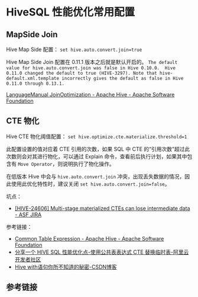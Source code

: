 # HiveSQL 性能优化常用配置


## MapSide Join

Hive Map Side 配置：
`set hive.auto.convert.join=true`


Hive Map Side Join 配置在 0.11.1 版本之后就是默认开启的。
`The default value for hive.auto.convert.join was false in Hive 0.10.0.  Hive 0.11.0 changed the default to true (HIVE-3297). Note that hive-default.xml.template incorrectly gives the default as false in Hive 0.11.0 through 0.13.1.`

[LanguageManual JoinOptimization - Apache Hive - Apache Software Foundation](https://cwiki.apache.org/confluence/display/Hive/LanguageManual+JoinOptimization)

## CTE 物化

Hive CTE 物化阈值配置：
`set hive.optimize.cte.materialize.threshold=1`

此配置设置的值对应着 CTE 引用的次数，如果 SQL 中 CTE 的“引用次数”超过此次数则会对其进行物化，可以通过 Explain 命令，查看前后执行计划，如果其中包含有 `Move Operator`，则说明执行了物化操作。

在低版本 Hive 中会与 `hive.auto.convert.join` 冲突，出现丢失数据的情况，因此使用此优化特性时，建议关闭 `set hive.auto.convert.join=false`。


坑点：
- [\[HIVE-24606\] Multi-stage materialized CTEs can lose intermediate data - ASF JIRA](https://issues.apache.org/jira/browse/HIVE-24606)

参考链接：
- [Common Table Expression - Apache Hive - Apache Software Foundation](https://cwiki.apache.org/confluence/display/Hive/Common+Table+Expression)
- [分享一个 HIVE SQL 性能优化点-使用公共表表达式 CTE 替换临时表-阿里云开发者社区](https://developer.aliyun.com/article/1344897)
- [Hive with语句你所不知道的秘密-CSDN博客](https://blog.csdn.net/godlovedaniel/article/details/115480115)
## 参考链接

